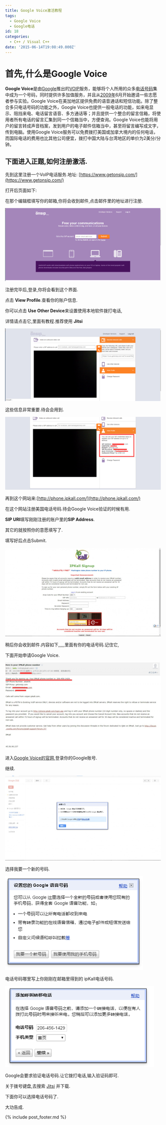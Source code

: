 ```yaml
---
title: Google Voice激活教程
tags:
  - Google Voice
  - Google电话
id: 18
categories:
  - C++ / Visual C++
date: '2015-06-14T19:08:49.000Z'
---
```


# 首先,什么是Google Voice

**Google Voice**是由[Google](http://zh.wikipedia.org/wiki/Google%E5%85%AC%E5%8F%B8)推出的[VOIP](http://zh.wikipedia.org/wiki/VOIP)服务，能够将个人所用的众多[电话号码](http://zh.wikipedia.org/wiki/%E9%9B%BB%E8%A9%B1%E8%99%9F%E7%A2%BC)集中成为一个号码，同时提供许多加值服务，并且从[2009年](http://zh.wikipedia.org/wiki/2009%E5%B9%B4)6月开始邀请一些志愿者参与实验。Google Voice在美加地区提供免费的语音通话和短信功能。除了整合多只电话号码的功能之外，Google Voice也提供一般电话的功能，如来电显示、阻挡来电、电话留言语音、多方通话等；并且提供一个整合的留言信箱，将使用者所有电话的留言汇集到同一个信箱当中，方便查询。Google Voice也能将用 户的留言转成声音档案，发到用户的电子邮件信箱当中，甚至将留言编写成文字，传到电脑。使用Google Voice服务可以免费拨打美国或加拿大境内的任何电话，而国际电话的费用也比其他公司便宜，拨打中国大陆与台湾地区的单价为2美分/分钟。

## 下面进入正题,如何注册激活.

先到这里注册一个VoIP电话服务.地址: [https://www.getonsip.com/](https://www.getonsip.com/)

打开后页面如下:

在那个编辑框填写你的邮箱,你将会收到邮件,点击邮件里的地址进行注册.

![getonsip](https://raw.githubusercontent.com/ankanch/blog/master/images/wp-content/uploads/2015/06/getonsip.jpg)

注册完毕后,登录,你将会看到这个界面.

点击 **View Profile**.查看你的账户信息.

你可以点击 **Use Other Device**来设置使用本地软件拨打电话,

详情请点击它,里面有教程.推荐使用 **Jitsi**

![getonsip1](https://raw.githubusercontent.com/ankanch/blog/master/images/wp-content/uploads/2015/06/getonsip1.jpg)

这些信息非常重要.待会会用到.

![getonsip4](https://raw.githubusercontent.com/ankanch/blog/master/images/wp-content/uploads/2015/06/getonsip4.jpg)

再到这个网站来:[http://phone.ipkall.com/](http://phone.ipkall.com/)

在这个网站注册美国电话号码.待会Google Voice验证的时候有用.

**SIP URI**填写刚刚注册的账户里的**SIP Address**.

其它的就按照你的意愿填写了.

填写好后点击Submit.

[![ipkall6](https://raw.githubusercontent.com/ankanch/blog/master/images/wp-content/uploads/2015/06/ipkall6-1024x578.jpg)](https://raw.githubusercontent.com/ankanch/blog/master/images/wp-content/uploads/2015/06/ipkall6.jpg)

稍后你会收到邮件.内容如下,,,,,里面有你的电话号码.记住它,

下面开始申请Google Voice.

![ipkall7](https://raw.githubusercontent.com/ankanch/blog/master/images/wp-content/uploads/2015/06/ipkall7-1024x570.jpg)

进入[Google Voice的官网](https://accounts.google.com/ServiceLogin?service=grandcentral&amp;passive=1209600&amp;continue=https%3A%2F%2Fwww.google.com%2Fvoice&amp;followup=https%3A%2F%2Fwww.google.com%2Fvoice&amp;ltmpl=open),登录你的Google账号.

继续.

![GoogleVoiceRegister](https://raw.githubusercontent.com/ankanch/blog/master/images/wp-content/uploads/2015/06/GoogleVoiceRegister-1024x555.jpg)

选择我要一个新的号码.

![GoogleVoiceRegister1](https://raw.githubusercontent.com/ankanch/blog/master/images/wp-content/uploads/2015/06/GoogleVoiceRegister1.jpg)

电话号码哪里写上你刚刚在邮箱里得到的 ipKall电话号码.

[![GoogleVoiceRegister2](https://raw.githubusercontent.com/ankanch/blog/master/images/wp-content/uploads/2015/06/GoogleVoiceRegister2.jpg)](https://raw.githubusercontent.com/ankanch/blog/master/images/wp-content/uploads/2015/06/GoogleVoiceRegister2.jpg)

Google会要求验证电话号码.让它拨打电话,输入验证码即可.

关于拨号键盘,去搜索 [Jitsi](https://jitsi.org/) 并下载.

下面你可以选择电话号码了.

大功告成.



{% include post_footer.md %}